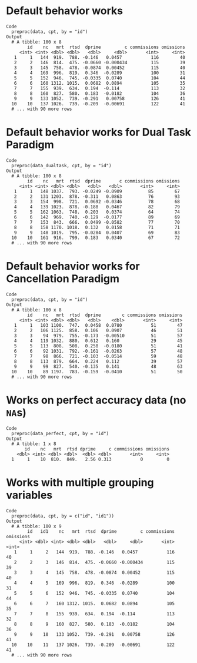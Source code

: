 # Default behavior works

    Code
      preproc(data, cpt, by = "id")
    Output
      # A tibble: 100 x 8
            id    nc   mrt  rtsd  dprime         c commissions omissions
         <int> <int> <dbl> <dbl>   <dbl>     <dbl>       <int>     <int>
       1     1   144  919.  788. -0.146   0.0457           116        40
       2     2   146  814.  475. -0.0660 -0.000434         115        39
       3     3   145  758.  478. -0.0874  0.00452          115        40
       4     4   169  996.  819.  0.346  -0.0289           100        31
       5     5   152  946.  745. -0.0335  0.0740           104        44
       6     6   160 1312. 1015.  0.0682  0.0894           105        35
       7     7   155  939.  634.  0.194  -0.114            113        32
       8     8   160  827.  580.  0.183  -0.0182           104        36
       9     9   133 1052.  739. -0.291   0.00758          126        41
      10    10   137 1026.  739. -0.209  -0.00691          122        41
      # ... with 90 more rows

# Default behavior works for Dual Task Paradigm

    Code
      preproc(data_dualtask, cpt, by = "id")
    Output
      # A tibble: 100 x 8
            id    nc   mrt  rtsd  dprime       c commissions omissions
         <int> <int> <dbl> <dbl>   <dbl>   <dbl>       <int>     <int>
       1     1   148 1037.  793. -0.0249 -0.0909          85        67
       2     2   131 1203.  878. -0.311   0.0863          76        93
       3     3   154  998.  721.  0.0692 -0.0346          78        68
       4     4   139 1023.  878. -0.188   0.0467          82        79
       5     5   162 1063.  748.  0.203   0.0374          64        74
       6     6   142  969.  740. -0.129  -0.0177          89        69
       7     7   153  843.  666.  0.0499 -0.0582          77        70
       8     8   158 1170. 1018.  0.132   0.0158          71        71
       9     9   148 1019.  795. -0.0284  0.0407          69        83
      10    10   161  916.  799.  0.183   0.0340          67        72
      # ... with 90 more rows

# Default behavior works for Cancellation Paradigm

    Code
      preproc(data, cpt, by = "id")
    Output
      # A tibble: 100 x 8
            id    nc   mrt  rtsd  dprime        c commissions omissions
         <int> <int> <dbl> <dbl>   <dbl>    <dbl>       <int>     <int>
       1     1   103 1100.  747.  0.0458  0.0780           51        47
       2     2   106 1125.  858.  0.106   0.0907           46        51
       3     3    94  979.  755. -0.173  -0.00510          51        57
       4     4   119 1032.  880.  0.612   0.160            29        45
       5     5   113  808.  508.  0.258  -0.0180           51        41
       6     6    92 1031.  792. -0.161  -0.0263           57        48
       7     7    98  866.  721. -0.103  -0.0514           59        48
       8     8   113  879.  664.  0.224   0.112            39        57
       9     9    99  827.  540. -0.135   0.141            48        63
      10    10    89 1197.  783. -0.159  -0.0410           51        50
      # ... with 90 more rows

# Works on perfect accuracy data (no `NA`s)

    Code
      preproc(data_perfect, cpt, by = "id")
    Output
      # A tibble: 1 x 8
           id    nc   mrt  rtsd dprime     c commissions omissions
        <dbl> <int> <dbl> <dbl>  <dbl> <dbl>       <int>     <int>
      1     1    10  810.  849.   2.56 0.313           0         0

# Works with multiple grouping variables

    Code
      preproc(data, cpt, by = c("id", "id1"))
    Output
      # A tibble: 100 x 9
            id   id1    nc   mrt  rtsd  dprime         c commissions omissions
         <int> <dbl> <int> <dbl> <dbl>   <dbl>     <dbl>       <int>     <int>
       1     1     2   144  919.  788. -0.146   0.0457           116        40
       2     2     3   146  814.  475. -0.0660 -0.000434         115        39
       3     3     4   145  758.  478. -0.0874  0.00452          115        40
       4     4     5   169  996.  819.  0.346  -0.0289           100        31
       5     5     6   152  946.  745. -0.0335  0.0740           104        44
       6     6     7   160 1312. 1015.  0.0682  0.0894           105        35
       7     7     8   155  939.  634.  0.194  -0.114            113        32
       8     8     9   160  827.  580.  0.183  -0.0182           104        36
       9     9    10   133 1052.  739. -0.291   0.00758          126        41
      10    10    11   137 1026.  739. -0.209  -0.00691          122        41
      # ... with 90 more rows

